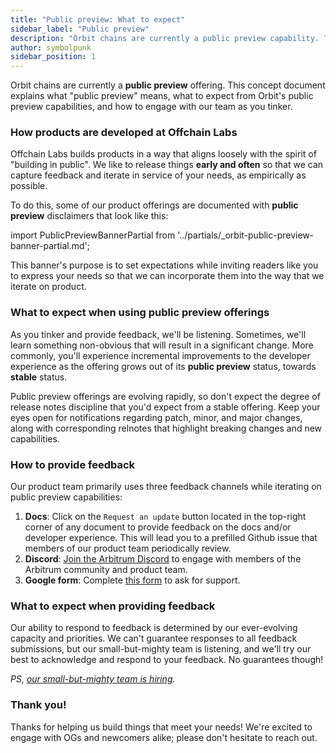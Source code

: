 ```yaml
---
title: "Public preview: What to expect"
sidebar_label: "Public preview"
description: "Orbit chains are currently a public preview capability. This concept document explains what this means, and what to expect from public preview capabilities."
author: symbolpunk
sidebar_position: 1
---
```


Orbit chains are currently a **public preview** offering. This concept document explains what "public preview" means, what to expect from Orbit's public preview capabilities, and how to engage with our team as you tinker.


### How products are developed at Offchain Labs

Offchain Labs builds products in a way that aligns loosely with the spirit of "building in public". We like to release things **early and often** so that we can capture feedback and iterate in service of your needs, as empirically as possible.

To do this, some of our product offerings are documented with **public preview** disclaimers that look like this:

import PublicPreviewBannerPartial from '../partials/_orbit-public-preview-banner-partial.md'; 

<PublicPreviewBannerPartial />

This banner's purpose is to set expectations while inviting readers like you to express your needs so that we can incorporate them into the way that we iterate on product.


### What to expect when using public preview offerings

As you tinker and provide feedback, we'll be listening. Sometimes, we'll learn something non-obvious that will result in a significant change. More commonly, you'll experience incremental improvements to the developer experience as the offering grows out of its **public preview** status, towards **stable** status.

Public preview offerings are evolving rapidly, so don't expect the degree of release notes discipline that you'd expect from a stable offering. Keep your eyes open for notifications regarding patch, minor, and major changes, along with corresponding relnotes that highlight breaking changes and new capabilities.


### How to provide feedback

Our product team primarily uses three feedback channels while iterating on public preview capabilities:

 1. **Docs**: Click on the `Request an update` button located in the top-right corner of any document to provide feedback on the docs and/or developer experience. This will lead you to a prefilled Github issue that members of our product team periodically review.
 2. **Discord**: [Join the Arbitrum Discord](https://discord.gg/arbitrum) to engage with members of the Arbitrum community and product team.
 3. **Google form**: Complete [this form](http://bit.ly/3yy6EUK) to ask for support.


### What to expect when providing feedback

Our ability to respond to feedback is determined by our ever-evolving capacity and priorities. We can't guarantee responses to all feedback submissions, but our small-but-mighty team is listening, and we'll try our best to acknowledge and respond to your feedback. No guarantees though!

*PS, [our small-but-mighty team is hiring](https://jobs.lever.co/offchainlabs).*


### Thank you!

Thanks for helping us build things that meet your needs! We're excited to engage with OGs and newcomers alike; please don't hesitate to reach out.
